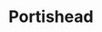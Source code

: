 ---
title: "Portishead"
summary: "Portishead are an English band formed in 1991 in Bristol. The band is named after Portishead, Somerset, eight miles west of Bristol, along the coast. The band comprises vocalist Beth Gibbons, producer Geoff Barrow and musician Adrian Utley; Dave McDonald, an engineer on their first records, is sometimes cited as the fourth member.Portishead's debut album, Dummy , fused hip hop production with yearning vocals from Gibbons and an atmospheric, cinematic style reminiscent of spy film soundtracks. The album was met with commercial and critical acclaim, quickly becoming a landmark album in the emerging trip hop genre. However, the band disliked being associated with the term and would consciously step away from that sound on later releases. Two other studio albums have been issued: Portishead in 1997 and Third in 2008, both of which received similar acclaim. In 1998, the band released a concert album, Roseland NYC Live."
image: "portishead.jpg"
apple_music_artist_url: "https://music.apple.com/gb/artist/portishead/853090"
wikipedia_url: "https://en.wikipedia.org/wiki/Portishead_(band)"
---
